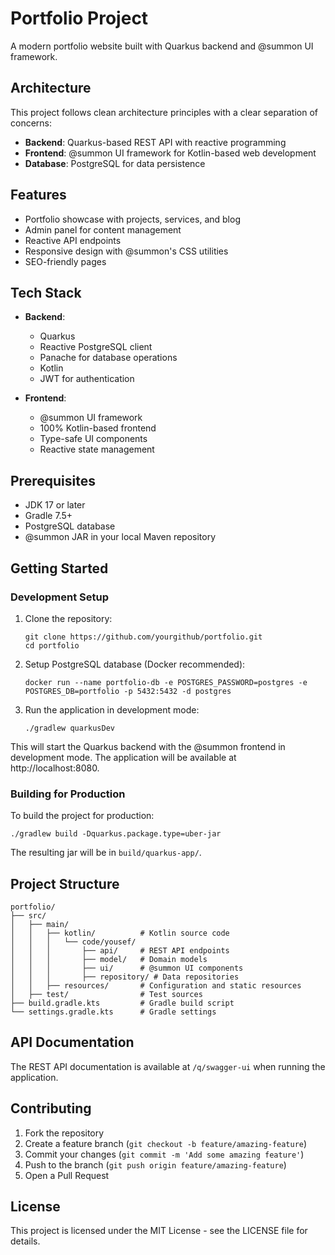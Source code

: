# Portfolio Project

A modern portfolio website built with Quarkus backend and @summon UI framework.

## Architecture

This project follows clean architecture principles with a clear separation of concerns:

- **Backend**: Quarkus-based REST API with reactive programming
- **Frontend**: @summon UI framework for Kotlin-based web development
- **Database**: PostgreSQL for data persistence

## Features

- Portfolio showcase with projects, services, and blog
- Admin panel for content management
- Reactive API endpoints
- Responsive design with @summon's CSS utilities
- SEO-friendly pages

## Tech Stack

- **Backend**:
  - Quarkus
  - Reactive PostgreSQL client
  - Panache for database operations
  - Kotlin
  - JWT for authentication

- **Frontend**:
  - @summon UI framework
  - 100% Kotlin-based frontend
  - Type-safe UI components
  - Reactive state management

## Prerequisites

- JDK 17 or later
- Gradle 7.5+
- PostgreSQL database
- @summon JAR in your local Maven repository

## Getting Started

### Development Setup

1. Clone the repository:
   ```
   git clone https://github.com/yourgithub/portfolio.git
   cd portfolio
   ```

2. Setup PostgreSQL database (Docker recommended):
   ```
   docker run --name portfolio-db -e POSTGRES_PASSWORD=postgres -e POSTGRES_DB=portfolio -p 5432:5432 -d postgres
   ```

3. Run the application in development mode:
   ```
   ./gradlew quarkusDev
   ```

This will start the Quarkus backend with the @summon frontend in development mode. The application will be available at http://localhost:8080.

### Building for Production

To build the project for production:

```
./gradlew build -Dquarkus.package.type=uber-jar
```

The resulting jar will be in `build/quarkus-app/`.

## Project Structure

```
portfolio/
├── src/
│   ├── main/
│   │   ├── kotlin/          # Kotlin source code
│   │   │   └── code/yousef/
│   │   │       ├── api/     # REST API endpoints
│   │   │       ├── model/   # Domain models
│   │   │       ├── ui/      # @summon UI components
│   │   │       ├── repository/ # Data repositories
│   │   ├── resources/       # Configuration and static resources
│   ├── test/                # Test sources
├── build.gradle.kts         # Gradle build script
└── settings.gradle.kts      # Gradle settings
```

## API Documentation

The REST API documentation is available at `/q/swagger-ui` when running the application.

## Contributing

1. Fork the repository
2. Create a feature branch (`git checkout -b feature/amazing-feature`)
3. Commit your changes (`git commit -m 'Add some amazing feature'`)
4. Push to the branch (`git push origin feature/amazing-feature`)
5. Open a Pull Request

## License

This project is licensed under the MIT License - see the LICENSE file for details.